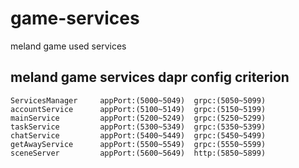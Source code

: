 # game-services

meland game used services

## meland game services dapr config  criterion

    ServicesManager     appPort:(5000~5049)  grpc:(5050~5099)
    accountService      appPort:(5100~5149)  grpc:(5150~5199)
    mainService         appPort:(5200~5249)  grpc:(5250~5299) 
    taskService         appPort:(5300~5349)  grpc:(5350~5399) 
    chatService         appPort:(5400~5449)  grpc:(5450~5499) 
    getAwayService      appPort:(5500~5549)  grpc:(5550~5599) 
    sceneServer         appPort:(5600~5649)  http:(5850~5899)
